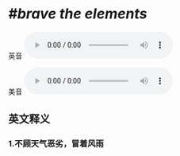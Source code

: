 # ***\#brave the elements*** 
英音
<audio src="./media/brave the elements1_AAC.aac" controls="controls"></audio>

美音
<audio src="./media/brave the elements2_AAC.aac" controls="controls"></audio>



  

英文释义
---
### 1.**不顾天气恶劣，冒着风雨**  


